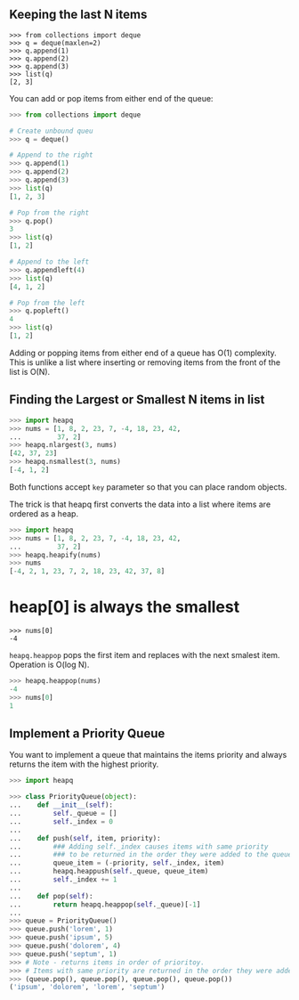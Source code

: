 
## Keeping the last N items

```
>>> from collections import deque
>>> q = deque(maxlen=2)
>>> q.append(1)
>>> q.append(2)
>>> q.append(3)
>>> list(q)
[2, 3]

```

You can add or pop items from either end of the queue:

```python
>>> from collections import deque

# Create unbound queu
>>> q = deque()

# Append to the right
>>> q.append(1)
>>> q.append(2)
>>> q.append(3)
>>> list(q)
[1, 2, 3]

# Pop from the right
>>> q.pop()
3
>>> list(q)
[1, 2]

# Append to the left
>>> q.appendleft(4)
>>> list(q)
[4, 1, 2]

# Pop from the left
>>> q.popleft()
4
>>> list(q)
[1, 2]

```

Adding or popping items from either end of a queue has O(1) complexity. This is
unlike a list where inserting or removing items from the front of the list is O(N).


## Finding the Largest or Smallest N items in list

```python
>>> import heapq
>>> nums = [1, 8, 2, 23, 7, -4, 18, 23, 42,
...         37, 2]
>>> heapq.nlargest(3, nums)
[42, 37, 23]
>>> heapq.nsmallest(3, nums)
[-4, 1, 2]

```

Both functions accept `key` parameter so that you can place random objects.

The trick is that heapq first converts the data into a list where items are 
ordered as a heap.

```python
>>> import heapq
>>> nums = [1, 8, 2, 23, 7, -4, 18, 23, 42,
...         37, 2]
>>> heapq.heapify(nums)
>>> nums
[-4, 2, 1, 23, 7, 2, 18, 23, 42, 37, 8]

```

# heap[0] is always the smallest

```
>>> nums[0]
-4

```

`heapq.heappop` pops the first item and replaces with
the next smalest item. Operation is O(log N).

```python
>>> heapq.heappop(nums)
-4
>>> nums[0]
1

```

## Implement a Priority Queue

You want to implement a queue that maintains the items priority and
always returns the item with the highest priority.

```python
>>> import heapq

>>> class PriorityQueue(object):
...    def __init__(self):
...        self._queue = []
...        self._index = 0
...
...    def push(self, item, priority):
...        ### Adding self._index causes items with same priority
...        ### to be returned in the order they were added to the queue.
...        queue_item = (-priority, self._index, item)
...        heapq.heappush(self._queue, queue_item)
...        self._index += 1
...
...    def pop(self):
...        return heapq.heappop(self._queue)[-1]
...
>>> queue = PriorityQueue()
>>> queue.push('lorem', 1)
>>> queue.push('ipsum', 5)
>>> queue.push('dolorem', 4)
>>> queue.push('septum', 1)
>>> # Note - returns items in order of prioritoy.
>>> # Items with same priority are returned in the order they were added.
>>> (queue.pop(), queue.pop(), queue.pop(), queue.pop())
('ipsum', 'dolorem', 'lorem', 'septum')

```

